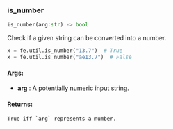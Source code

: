 

### is_number
```python
is_number(arg:str) -> bool
```
Check if a given string can be converted into a number.


```python
x = fe.util.is_number("13.7")  # True
x = fe.util.is_number("ae13.7")  # False
```



#### Args:

* **arg** :  A potentially numeric input string.

#### Returns:
    True iff `arg` represents a number.